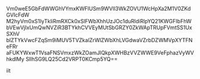 Vm0weE5GbFdWWGhVYmxKWFlUSm9WVll3WkZOVU1WcHpXa2M1V0ZKdGVIcFdW
M2hyVm0xS1IyTkliRmRXCk0xSlFWbXhhUzJOc1duRldiRlpYQ21KWGFIbFhW
bVEwVjIxUmQwNVZiR3BTYkhCVVEyMUtSbGRZY0ZkWApTRUpFVmtSS1UxSXhV
blZTYkVwcFZqSm9iMUV5TVZkalZrWlZWbXhLVGdwaVZrbDZWMVpXYTFNeFRr
aFUKYWxwT1VsaFNSVmxzWkZOamJIQkpXWHBzVVZWWE9VeFphazVyWVhkdlMy
SllhSG9LQ25Cd2VRPT0KCmp5YQ==

iit